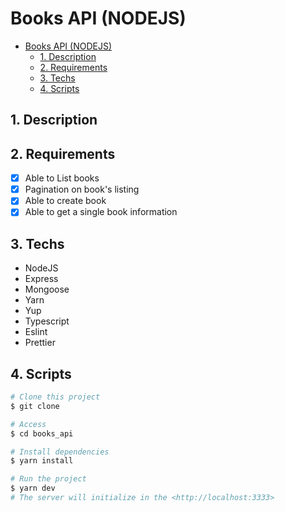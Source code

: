 # Books API (NODEJS)

- [Books API (NODEJS)](#books-api-nodejs)
  - [1. Description](#1-description)
  - [2. Requirements](#2-requirements)
  - [3. Techs](#3-techs)
  - [4. Scripts](#4-scripts)

## 1. Description

## 2. Requirements

- [x] Able to List books
- [x] Pagination on book's listing
- [x] Able to create book
- [x] Able to get a single book information

## 3. Techs

- NodeJS
- Express
- Mongoose
- Yarn
- Yup
- Typescript
- Eslint
- Prettier

## 4. Scripts

```bash
# Clone this project
$ git clone

# Access
$ cd books_api

# Install dependencies
$ yarn install

# Run the project
$ yarn dev
# The server will initialize in the <http://localhost:3333>
```
